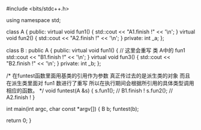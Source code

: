 #include <bits/stdc++.h>

using namespace std;

class A
{
public:
  virtual void fun1() {
    std::cout << "A1.finish !" << '\n';
  }
  virtual void fun2() {
    std::cout << "A2.finish !" << '\n';
  }
private:
  int _a;
};

class B : public A {
public:
  virtual void fun1() { // 这里会重写 类 A中的 fun1
    std::cout << "B1.finish !" << '\n';
  }
  virtual void fun3() {
    std::cout << "B2.finish !" << '\n';
  }
private:
  int _b;
};

/*
在funtest函数里面用基类的引用作为参数
真正传过去的是派生类的对象
而且在派生类里面对 fun1 数进行了重写
所以在执行期间会根据所引用的具体类型调用相应的函数。 
*/
void funtest(A &s) {
  s.fun1(); // B1.finish !
  s.fun2(); // A2.finish !
}

int main(int argc, char const *argv[]) {
  B b;
  funtest(b);

  return 0;
}
